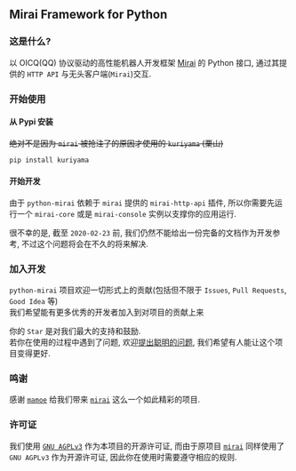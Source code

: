## Mirai Framework for Python

### 这是什么?
以 OICQ(QQ) 协议驱动的高性能机器人开发框架 [Mirai](https://github.com/mamoe/mirai) 的 Python 接口, 通过其提供的 `HTTP API` 与无头客户端(`Mirai`)交互.

### 开始使用
#### 从 Pypi 安装
~~绝对不是因为 `mirai` 被抢注了的原因才使用的 `kuriyama` (栗山)~~
``` bash
pip install kuriyama
```

#### 开始开发

由于 `python-mirai` 依赖于 `mirai` 提供的 `mirai-http-api` 插件, 所以你需要先运行一个 `mirai-core` 或是 `mirai-console` 实例以支撑你的应用运行.

很不幸的是, 截至 `2020-02-23` 前, 我们仍然不能给出一份完备的文档作为开发参考, 不过这个问题将会在不久的将来解决.

### 加入开发
`python-mirai` 项目欢迎一切形式上的贡献(包括但不限于 `Issues`, `Pull Requests`, `Good Idea` 等)  
我们希望能有更多优秀的开发者加入到对项目的贡献上来  

你的 `Star` 是对我们最大的支持和鼓励.  
若你在使用的过程中遇到了问题, 欢迎[提出聪明的问题](https://github.com/ryanhanwu/How-To-Ask-Questions-The-Smart-Way/blob/master/README-zh_CN.md), 我们希望有人能让这个项目变得更好.  

### 鸣谢
感谢 [`mamoe`](https://github.com/mamoe) 给我们带来 [`mirai`](https://github.com/mamoe/mirai) 这么一个如此精彩的项目.  

### 许可证
我们使用 [`GNU AGPLv3`](https://choosealicense.com/licenses/agpl-3.0/) 作为本项目的开源许可证, 而由于原项目 [`mirai`](https://github.com/mamoe/mirai) 同样使用了 `GNU AGPLv3` 作为开源许可证, 因此你在使用时需要遵守相应的规则.  
